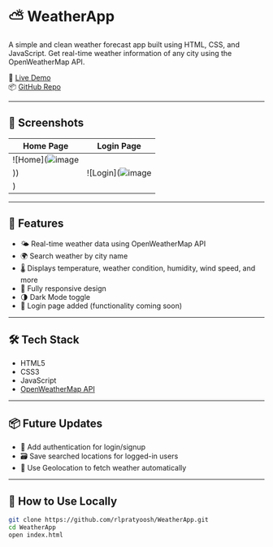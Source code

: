 # ⛅ WeatherApp

A simple and clean weather forecast app built using HTML, CSS, and JavaScript. Get real-time weather information of any city using the OpenWeatherMap API.

🔗 [Live Demo](https://rlpratyoosh.github.io/WeatherApp/)  
📦 [GitHub Repo](https://github.com/rlpratyoosh/WeatherApp)

---

## 📸 Screenshots

| Home Page | Login Page |
|----------|------------|
| ![Home](![image](https://github.com/user-attachments/assets/1ba65a04-ae07-48d8-9632-80c1c09a4ade)
)) | ![Login](![image](https://github.com/user-attachments/assets/b8986091-0cac-4b87-ad87-cb85489d0ab3)
) |

---

## 🚀 Features

- 🌤️ Real-time weather data using OpenWeatherMap API  
- 🌍 Search weather by city name  
- 🌡️ Displays temperature, weather condition, humidity, wind speed, and more  
- 📱 Fully responsive design  
- 🌗 Dark Mode toggle  
- 🔐 Login page added (functionality coming soon)

---

## 🛠️ Tech Stack

- HTML5  
- CSS3  
- JavaScript  
- [OpenWeatherMap API](https://openweathermap.org/api)

---

## 📦 Future Updates

- 🔐 Add authentication for login/signup  
- 🗃️ Save searched locations for logged-in users  
- 📍 Use Geolocation to fetch weather automatically

---

## 🧠 How to Use Locally

```bash
git clone https://github.com/rlpratyoosh/WeatherApp.git
cd WeatherApp
open index.html
